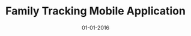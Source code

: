 ---
title: "Family Tracking Mobile Application"
excerpt: "Made an android app for tracking friends and families in real time on google map."

date: 01-01-2016

header:
  teaser: /assets/images/portfolio-placeholder-th.jpg
  overlay_image: /assets/images/portfolio-placeholder.jpg
  overlay_color: "#000"
  overlay_filter: 0.6

sidebar:
  - title: "Role"
    image: /assets/images/bio-photo.jpg
    image_alt: "logo"
    text: "Android Application Development"
  - title: "Project Timeline"
    text: "Nov'15 - Dec'15"
---